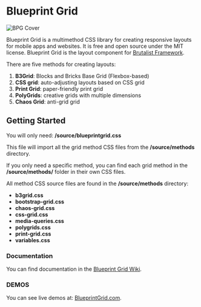 # Blueprint Grid
![BPG Cover](http://www.blueprintgrid.com/core/files/images/bpg-social.jpg)

Blueprint Grid is a multimethod CSS library for creating responsive layouts for mobile apps and websites. It is free and open source under the MIT license. Blueprint Grid is the layout component for [Brutalist Framework](http://www.brutalistframework.com). 

There are five methods for creating layouts: 
1. **B3Grid**: Blocks and Bricks Base Grid (Flexbox-based)
2. **CSS grid**: auto-adjusting layouts based on CSS grid
3. **Print Grid**: paper-friendly print grid
4. **PolyGrids**: creative grids with multiple dimensions
5. **Chaos Grid**: anti-grid grid

## Getting Started
You will only need: **/source/blueprintgrid.css**

This file will import all the grid method CSS files from the **/source/methods** directory.

If you only need a specific method, you can find each grid method in the **/source/methods/** folder in their own CSS files.

All method CSS source files are found in the **/source/methods** directory:
* **b3grid.css**
* **bootstrap-grid.css**
* **chaos-grid.css**
* **css-grid.css**
* **media-queries.css**
* **polygrids.css**
* **print-grid.css**
* **variables.css**

### Documentation
You can find documentation in the [Blueprint Grid Wiki](https://github.com/pinecreativelabs/Blueprint-Grid/wiki).

### DEMOS
You can see live demos at: [BlueprintGrid.com](https://www.blueprintgrid.com).
